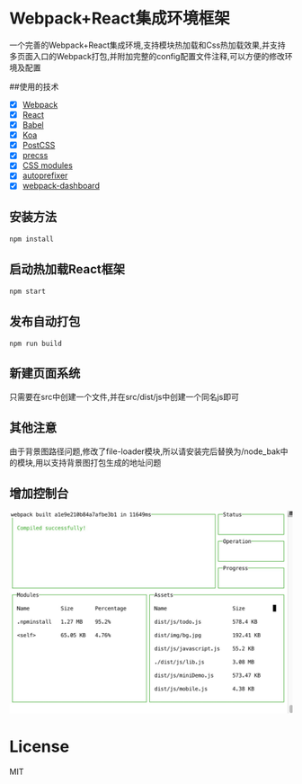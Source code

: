 # Webpack+React集成环境框架

一个完善的Webpack+React集成环境,支持模块热加载和Css热加载效果,并支持多页面入口的Webpack打包,并附加完整的config配置文件注释,可以方便的修改环境及配置

##使用的技术

- [x] [Webpack](https://webpack.github.io)
- [x] [React](https://facebook.github.io/react/)
- [x] [Babel](https://babeljs.io/)
- [x] [Koa](https://github.com/koajs/koa)
- [x] [PostCSS](https://github.com/postcss/postcss)
- [x] [precss](https://github.com/jonathantneal/precss)
- [x] [CSS modules](https://github.com/outpunk/postcss-modules)
- [x] [autoprefixer](https://github.com/postcss/autoprefixer)
- [x] [webpack-dashboard](https://github.com/FormidableLabs/webpack-dashboard)

## 安装方法

```
npm install
```

## 启动热加载React框架

```
npm start
```
## 发布自动打包
```
npm run build 
```

## 新建页面系统
只需要在src中创建一个文件,并在src/dist/js中创建一个同名js即可

## 其他注意
由于背景图路径问题,修改了file-loader模块,所以请安装完后替换为/node_bak中的模块,用以支持背景图打包生成的地址问题

## 增加控制台

![IMG](./README/1.png)

# License 

MIT


